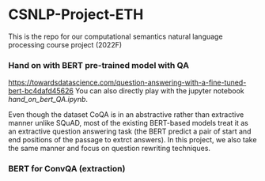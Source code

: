 # CSNLP-Project-ETH
This is the repo for our computational semantics natural language processing course project (2022F)

### Hand on with BERT pre-trained model with QA
https://towardsdatascience.com/question-answering-with-a-fine-tuned-bert-bc4dafd45626
You can also directly play with the jupyter notebook *hand_on_bert_QA.ipynb*.

Even though the dataset CoQA is in an abstractive rather than extractive manner unlike SQuAD, most of the existing BERT-based models treat it as an extractive question answering task (the BERT predict a pair of start and end positions of the passage to extrct answers). In this project, we also take the same manner and focus on question rewriting techniques.

### BERT for ConvQA (extraction)

